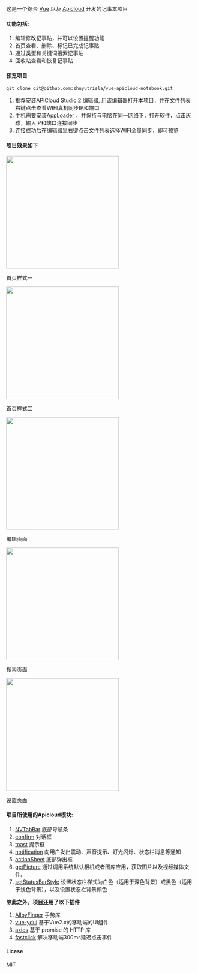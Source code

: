 这是一个综合 [Vue](https://cn.vuejs.org/index.html) 以及  [Apicloud](https://docs.apicloud.com/APICloud/junior-develop-guide) 开发的记事本项目

#### 功能包括:
1. 编辑修改记事贴，并可以设置提醒功能 
2. 首页查看、删除、标记已完成记事贴
3. 通过类型和关键词搜索记事贴
4. 回收站查看和恢复记事贴


#### 预览项目
```
git clone git@github.com:zhuyutrisla/vue-apicloud-notebook.git
```
1. 推荐安装[APICloud Studio 2 编辑器](https://docs.apicloud.com/Dev-Tools/studio-dev-guide#download),
用该编辑器打开本项目，并在文件列表右键点击查看WIFI真机同步IP和端口
2. 手机需要安装[AppLoader ](https://docs.apicloud.com/Download/download)，并保持与电脑在同一网络下，打开软件，点击灰球，输入IP和端口连接同步
3. 连接成功后在编辑器里右键点击文件列表选择WIFI全量同步，即可预览



#### 项目效果如下
<image src='./pubilc/home.png' width = "300"></image>
<p>首页样式一</p>
<image src='./pubilc/home2.png' width = "300"></image>
<p>首页样式二</p>
<image src='./pubilc/edit.png' width = "300"></image>
<p>编辑页面</p>
<image src='./pubilc/search.png' width = "300"></image>
<p>搜索页面</p>
<image src='./pubilc/config.png' width = "300"></image>
<p>设置页面</p>

#### 项目所使用的Apicloud模块:
1. [NVTabBar](https://docs.apicloud.com/Client-API/Nav-Menu/NVTabBar)   底部导航条
2. [confirm](https://docs.apicloud.com/Client-API/api#16)               对话框
3. [toast](https://docs.apicloud.com/Client-API/api#60)                 提示框
4. [notification](https://docs.apicloud.com/Client-API/api#65)          向用户发出震动、声音提示、灯光闪烁、状态栏消息等通知
5. [actionSheet](https://docs.apicloud.com/Client-API/api#1)            底部弹出框
6. [getPicture](https://docs.apicloud.com/Client-API/api#20)            通过调用系统默认相机或者图库应用，获取图片以及视频媒体文件。
7. [setStatusBarStyle](https://docs.apicloud.com/Client-API/api#47) 设置状态栏样式为白色（适用于深色背景）或黑色（适用于浅色背景），以及设置状态栏背景颜色


**除此之外，项目还用了以下插件**
1. [AlloyFinger](https://github.com/AlloyTeam/AlloyFinger) 手势库
2. [vue-ydui](http://vue.ydui.org/) 基于Vue2.x的移动端的UI组件
3. [axios](https://github.com/axios/axios) 基于 promise 的 HTTP 库
4. [fastclick](https://github.com/ftlabs/fastclick) 解决移动端300ms延迟点击事件



#### Licese
MIT
